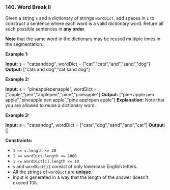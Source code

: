 ### 140\. Word Break II

Given a string `s` and a dictionary of strings `wordDict`, add spaces in `s` to construct a sentence where each word is a valid dictionary word. Return all such possible sentences in **any order**.

**Note** that the same word in the dictionary may be reused multiple times in the segmentation.

**Example 1:**

**Input:** s = "catsanddog", wordDict = \["cat","cats","and","sand","dog"\]
**Output:** \["cats and dog","cat sand dog"\]

**Example 2:**

**Input:** s = "pineapplepenapple", wordDict = \["apple","pen","applepen","pine","pineapple"\]
**Output:** \["pine apple pen apple","pineapple pen apple","pine applepen apple"\]
**Explanation:** Note that you are allowed to reuse a dictionary word.

**Example 3:**

**Input:** s = "catsandog", wordDict = \["cats","dog","sand","and","cat"\]
**Output:** \[\]

**Constraints:**

*   `1 <= s.length <= 20`
*   `1 <= wordDict.length <= 1000`
*   `1 <= wordDict[i].length <= 10`
*   `s` and `wordDict[i]` consist of only lowercase English letters.
*   All the strings of `wordDict` are **unique**.
*   Input is generated in a way that the length of the answer doesn't exceed 105.
